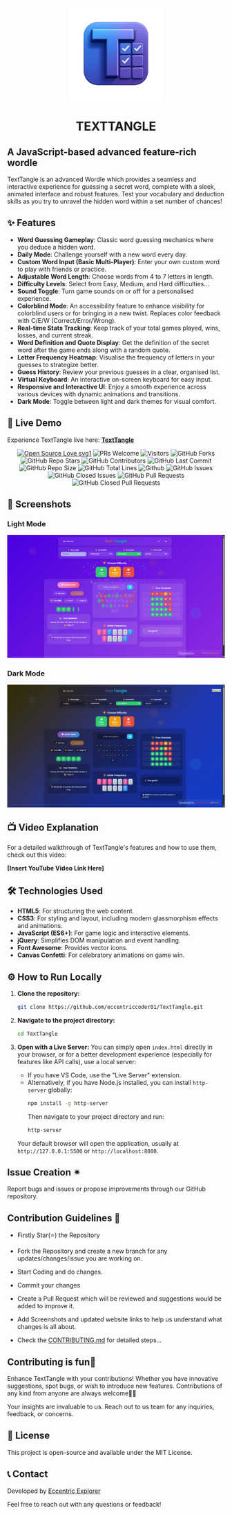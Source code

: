 <div align="center"><img src="TextTangleLogo.png" style="width: 220px; height: 220px;"/></div>

# <div align="center">TEXTTANGLE</div>

## A JavaScript-based advanced feature-rich wordle

TextTangle is an advanced Wordle which provides a seamless and interactive experience for guessing a secret word, complete with a sleek, animated interface and robust features. Test your vocabulary and deduction skills as you try to unravel the hidden word within a set number of chances\!

## ✨ Features

  * **Word Guessing Gameplay**: Classic word guessing mechanics where you deduce a hidden word.
  * **Daily Mode**: Challenge yourself with a new word every day.
  * **Custom Word Input (Basic Multi-Player)**: Enter your own custom word to play with friends or practice.
  * **Adjustable Word Length**: Choose words from 4 to 7 letters in length.
  * **Difficulty Levels**: Select from Easy, Medium, and Hard difficulties...
  * **Sound Toggle**: Turn game sounds on or off for a personalised experience.
  * **Colorblind Mode**: An accessibility feature to enhance visibility for colorblind users or for bringing in a new twist. Replaces color feedback with C/E/W (Correct/Error/Wrong).
  * **Real-time Stats Tracking**: Keep track of your total games played, wins, losses, and current streak.
  * **Word Definition and Quote Display**: Get the definition of the secret word after the game ends along with a random quote.
  * **Letter Frequency Heatmap**: Visualise the frequency of letters in your guesses to strategize better.
  * **Guess History**: Review your previous guesses in a clear, organised list.
  * **Virtual Keyboard**: An interactive on-screen keyboard for easy input.
  * **Responsive and Interactive UI**: Enjoy a smooth experience across various devices with dynamic animations and transitions.
  * **Dark Mode**: Toggle between light and dark themes for visual comfort.

## 🚀 Live Demo

Experience TextTangle live here: [**TextTangle**](https://www.google.com/search?q=https://eccentriccoder01.github.io/TextTangle)

 <div align="center">
 <p>

[![Open Source Love svg1](https://badges.frapsoft.com/os/v1/open-source.svg?v=103)](https://github.com/ellerbrock/open-source-badges/)
![PRs Welcome](https://img.shields.io/badge/PRs-Welcome-brightgreen.svg?style=flat)
![Visitors](https://api.visitorbadge.io/api/Visitors?path=eccentriccoder01%2FTextTangle%20&countColor=%23263759&style=flat)
![GitHub Forks](https://img.shields.io/github/forks/eccentriccoder01/TextTangle)
![GitHub Repo Stars](https://img.shields.io/github/stars/eccentriccoder01/TextTangle)
![GitHub Contributors](https://img.shields.io/github/contributors/eccentriccoder01/TextTangle)
![GitHub Last Commit](https://img.shields.io/github/last-commit/eccentriccoder01/TextTangle)
![GitHub Repo Size](https://img.shields.io/github/repo-size/eccentriccoder01/TextTangle)
![GitHub Total Lines](https://sloc.xyz/github/eccentriccoder01/TextTangle)
![Github](https://img.shields.io/github/license/eccentriccoder01/TextTangle)
![GitHub Issues](https://img.shields.io/github/issues/eccentriccoder01/TextTangle)
![GitHub Closed Issues](https://img.shields.io/github/issues-closed-raw/eccentriccoder01/TextTangle)
![GitHub Pull Requests](https://img.shields.io/github/issues-pr/eccentriccoder01/TextTangle)
![GitHub Closed Pull Requests](https://img.shields.io/github/issues-pr-closed/eccentriccoder01/TextTangle)
 </p>
 </div>

## 📸 Screenshots

### Light Mode

<div align="center"><img src="Light.png"/></div>

### Dark Mode

<div align="center"><img src="Dark.png"/></div>

## 📺 Video Explanation

For a detailed walkthrough of TextTangle's features and how to use them, check out this video:

**[Insert YouTube Video Link Here]**

## 🛠️ Technologies Used

  * **HTML5**: For structuring the web content.
  * **CSS3**: For styling and layout, including modern glassmorphism effects and animations.
  * **JavaScript (ES6+)**: For game logic and interactive elements.
  * **jQuery**: Simplifies DOM manipulation and event handling.
  * **Font Awesome**: Provides vector icons.
  * **Canvas Confetti**: For celebratory animations on game win.

## ⚙️ How to Run Locally

1.  **Clone the repository:**

    ```bash
    git clone https://github.com/eccentriccoder01/TextTangle.git
    ```

2.  **Navigate to the project directory:**

    ```bash
    cd TextTangle
    ```

3.  **Open with a Live Server:**
    You can simply open `index.html` directly in your browser, or for a better development experience (especially for features like API calls), use a local server:
      * If you have VS Code, use the "Live Server" extension.
      * Alternatively, if you have Node.js installed, you can install `http-server` globally:
        ```bash
        npm install -g http-server
        ```
        Then navigate to your project directory and run:
        ```bash
        http-server
        ```
    Your default browser will open the application, usually at `http://127.0.0.1:5500` or `http://localhost:8080`.

## Issue Creation ✴
Report bugs and  issues or propose improvements through our GitHub repository.

## Contribution Guidelines 📑

- Firstly Star(⭐) the Repository
- Fork the Repository and create a new branch for any updates/changes/issue you are working on.
- Start Coding and do changes.
- Commit your changes
- Create a Pull Request which will be reviewed and suggestions would be added to improve it.
- Add Screenshots and updated website links to help us understand what changes is all about.

- Check the [CONTRIBUTING.md](CONTRIBUTING.md) for detailed steps...

    
## Contributing is fun🧡

Enhance TextTangle with your contributions! Whether you have innovative suggestions, spot bugs, or wish to introduce new features.
Contributions of any kind from anyone are always welcome🌟❕

Your insights are invaluable to us. Reach out to us team for any inquiries, feedback, or concerns.

## 📄 License

This project is open-source and available under the MIT License.

## 📞 Contact

Developed by [Eccentric Explorer](https://eccentriccoder01.github.io/Me)

Feel free to reach out with any questions or feedback\!